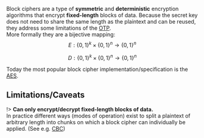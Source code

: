 Block ciphers are a type of **symmetric** and **deterministic** encryption algorithms that encrypt **fixed-length** blocks of data. Because the secret key does not need to share the same length as the plaintext and can be reused, they address some limitations of the [OTP](otp).\
More formally they are a bijective mapping:
$$
E: \{0,1\}^k \times \{0,1\}^n \rightarrow \{0,1\}^n
$$

$$
D: \{0,1\}^k \times \{0,1\}^n \rightarrow \{0,1\}^n
$$

Today the most popular block cipher implementation/specification is the [AES](aes).

## Limitations/Caveats

!> **Can only encrypt/decrypt fixed-length blocks of data.**\
In practice different ways (modes of operation) exist to split a plaintext of arbitrary length into chunks on which a block cipher can individually be applied. (See e.g. [CBC](/primitives/symmetric-encryption/cbc))
